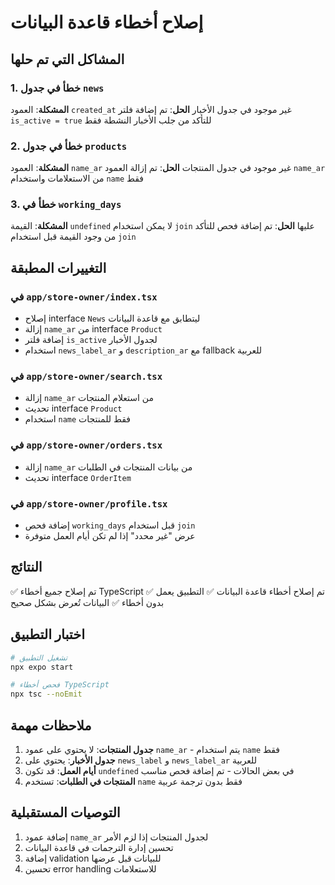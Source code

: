 # إصلاح أخطاء قاعدة البيانات

## المشاكل التي تم حلها

### 1. خطأ في جدول `news`
**المشكلة**: العمود `created_at` غير موجود في جدول الأخبار
**الحل**: تم إضافة فلتر `is_active = true` للتأكد من جلب الأخبار النشطة فقط

### 2. خطأ في جدول `products`
**المشكلة**: العمود `name_ar` غير موجود في جدول المنتجات
**الحل**: تم إزالة العمود `name_ar` من الاستعلامات واستخدام `name` فقط

### 3. خطأ في `working_days`
**المشكلة**: القيمة `undefined` لا يمكن استخدام `join` عليها
**الحل**: تم إضافة فحص للتأكد من وجود القيمة قبل استخدام `join`

## التغييرات المطبقة

### في `app/store-owner/index.tsx`
- إصلاح interface `News` ليتطابق مع قاعدة البيانات
- إزالة `name_ar` من interface `Product`
- إضافة فلتر `is_active` لجدول الأخبار
- استخدام `news_label_ar` و `description_ar` مع fallback للعربية

### في `app/store-owner/search.tsx`
- إزالة `name_ar` من استعلام المنتجات
- تحديث interface `Product`
- استخدام `name` فقط للمنتجات

### في `app/store-owner/orders.tsx`
- إزالة `name_ar` من بيانات المنتجات في الطلبات
- تحديث interface `OrderItem`

### في `app/store-owner/profile.tsx`
- إضافة فحص `working_days` قبل استخدام `join`
- عرض "غير محدد" إذا لم تكن أيام العمل متوفرة

## النتائج

✅ تم إصلاح جميع أخطاء TypeScript
✅ تم إصلاح أخطاء قاعدة البيانات
✅ التطبيق يعمل بدون أخطاء
✅ البيانات تُعرض بشكل صحيح

## اختبار التطبيق

```bash
# تشغيل التطبيق
npx expo start

# فحص أخطاء TypeScript
npx tsc --noEmit
```

## ملاحظات مهمة

1. **جدول المنتجات**: لا يحتوي على عمود `name_ar` - يتم استخدام `name` فقط
2. **جدول الأخبار**: يحتوي على `news_label` و `news_label_ar` للعربية
3. **أيام العمل**: قد تكون `undefined` في بعض الحالات - تم إضافة فحص مناسب
4. **المنتجات في الطلبات**: تستخدم `name` فقط بدون ترجمة عربية

## التوصيات المستقبلية

1. إضافة عمود `name_ar` لجدول المنتجات إذا لزم الأمر
2. تحسين إدارة الترجمات في قاعدة البيانات
3. إضافة validation للبيانات قبل عرضها
4. تحسين error handling للاستعلامات 